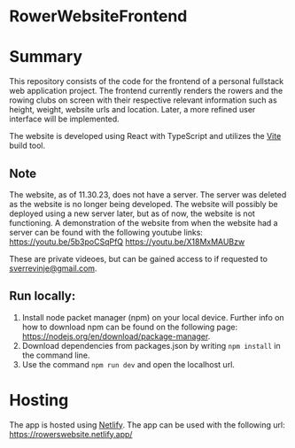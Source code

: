 # RowerWebsiteFrontend
# Summary
This repository consists of the code for the frontend of a personal fullstack web application project. The frontend currently renders the rowers and the rowing clubs on screen with their respective relevant information such as height, weight, website urls and location. Later, a more refined user interface will be implemented.

The website is developed using React with TypeScript and utilizes the [Vite](https://vitejs.dev/) build tool.

## Note
The website, as of 11.30.23, does not have a server. The server was deleted as the website is no longer being developed. The website will possibly be deployed using a new server later, but as of now, the website is not functioning. A demonstration of the website from when the website had a server can be found with the following youtube links:
https://youtu.be/5b3poCSqPfQ
https://youtu.be/X18MxMAUBzw

These are private videoes, but can be gained access to if requested to sverrevinje@gmail.com.

## Run locally: 
1. Install node packet manager (npm) on your local device. Further info on how to download npm can be found on the following page: https://nodejs.org/en/download/package-manager.
2. Download dependencies from packages.json by writing `npm install` in the command line.
3. Use the command `npm run dev` and open the localhost url.

# Hosting
The app is hosted using [Netlify](https://www.netlify.com/). The app can be used with the following url: https://rowerswebsite.netlify.app/
